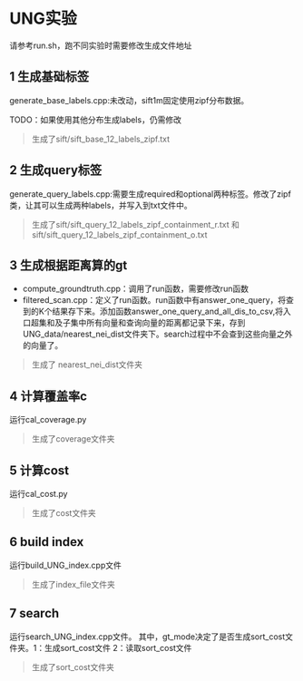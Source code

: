 # UNG实验

请参考run.sh，跑不同实验时需要修改生成文件地址

## 1 生成基础标签
generate_base_labels.cpp:未改动，sift1m固定使用zipf分布数据。

TODO：如果使用其他分布生成labels，仍需修改

> 生成了sift/sift_base_12_labels_zipf.txt

## 2 生成query标签
generate_query_labels.cpp:需要生成required和optional两种标签。修改了zipf类，让其可以生成两种labels，并写入到txt文件中。

> 生成了sift/sift_query_12_labels_zipf_containment_r.txt 和 sift/sift_query_12_labels_zipf_containment_o.txt

## 3 生成根据距离算的gt
- compute_groundtruth.cpp：调用了run函数，需要修改run函数
- filtered_scan.cpp：定义了run函数。run函数中有answer_one_query，将查到的K个结果存下来。添加函数answer_one_query_and_all_dis_to_csv,将入口超集和及子集中所有向量和查询向量的距离都记录下来，存到UNG_data/nearest_nei_dist文件夹下。search过程中不会查到这些向量之外的向量了。

> 生成了 nearest_nei_dist文件夹

## 4 计算覆盖率c
运行cal_coverage.py

> 生成了coverage文件夹

## 5 计算cost
运行cal_cost.py

> 生成了cost文件夹

## 6 build index
运行build_UNG_index.cpp文件

> 生成了index_file文件夹

## 7 search
运行search_UNG_index.cpp文件。
其中，gt_mode决定了是否生成sort_cost文件夹。1：生成sort_cost文件   2：读取sort_cost文件

> 生成了sort_cost文件夹